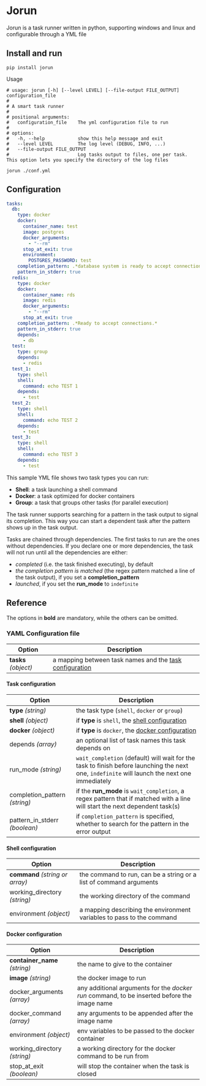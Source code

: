 # Jorun

Jorun is a task runner written in python, supporting windows and linux and configurable through a YML file

## Install and run

```shell
pip install jorun
```

Usage

```shell
# usage: jorun [-h] [--level LEVEL] [--file-output FILE_OUTPUT] configuration_file
# 
# A smart task runner
# 
# positional arguments:
#   configuration_file    The yml configuration file to run
# 
# options:
#   -h, --help            show this help message and exit
#   --level LEVEL         The log level (DEBUG, INFO, ...)
#   --file-output FILE_OUTPUT
#                         Log tasks output to files, one per task. This option lets you specify the directory of the log files

jorun ./conf.yml
```

## Configuration

```yml
tasks:
  db:
    type: docker
    docker:
      container_name: test
      image: postgres
      docker_arguments:
        - "--rm"
      stop_at_exit: true
      environment:
        POSTGRES_PASSWORD: test
    completion_pattern: .*database system is ready to accept connections.*
    pattern_in_stderr: true
  redis:
    type: docker
    docker:
      container_name: rds
      image: redis
      docker_arguments:
        - "--rm"
      stop_at_exit: true
    completion_pattern: .*Ready to accept connections.*
    pattern_in_stderr: true
    depends:
      - db
  test:
    type: group
    depends:
      - redis
  test_1:
    type: shell
    shell:
      command: echo TEST 1
    depends:
      - test
  test_2:
    type: shell
    shell:
      command: echo TEST 2
    depends:
      - test
  test_3:
    type: shell
    shell:
      command: echo TEST 3
    depends:
      - test
```

This sample YML file shows two task types you can run:

- **Shell**: a task launching a shell command
- **Docker**: a task optimized for docker containers
- **Group**: a task that groups other tasks (for parallel execution)

The task runner supports searching for a pattern in the task output to
signal its completion. This way you can start a dependent task after the pattern
shows up in the task output.

Tasks are chained through dependencies. 
The first tasks to run are the ones without dependencies.
If you declare one or more dependencies, the task will not run until all the dependencies are either:

- *completed* (i.e. the task finished executing), by default
- _the completion pattern is matched_ (the regex pattern matched a line of the task output), if you set a **completion_pattern**
- _launched_, if you set the **run_mode** to `indefinite`

## Reference

The options in **bold** are mandatory, while the others can be omitted.

### YAML Configuration file
| Option               | Description                                                                    |
|----------------------|--------------------------------------------------------------------------------|
| **tasks** _(object)_ | a mapping between task names and the [task configuration](#task_configuration) |

#### <a name="task_configuration"></a> Task configuration

| Option                        | Description                                                                                                                                   |
|-------------------------------|-----------------------------------------------------------------------------------------------------------------------------------------------|
| **type** _(string)_           | the task type (`shell`, `docker` or `group`)                                                                                                  |
| **shell** _(object)_          | if **type** is `shell`, the [shell configuration](#shell_configuration)                                                                       |
| **docker** _(object)_         | if **type** is `docker`, the [docker configuration](#docker_configuration)                                                                    |
| depends _(array)_             | an optional list of task names this task depends on                                                                                           |
| run_mode _(string)_           | `wait_completion` (default) will wait for the task to finish before launching the next one, `indefinite` will launch the next one immediately |
| completion_pattern _(string)_ | if the **run_mode** is `wait_completion`, a regex pattern that if matched with a line will start the next dependent task(s)                   |
| pattern_in_stderr _(boolean)_ | if `completion_pattern` is specified, whether to search for the pattern in the error output                                                   |

#### <a name="shell_configuration"></a> Shell configuration

| Option                          | Description                                                           |
|---------------------------------|-----------------------------------------------------------------------|
| **command** _(string or array)_ | the command to run, can be a string or a list of command arguments    |
| working_directory _(string)_    | the working directory of the command                                  |
| environment _(object)_          | a mapping describing the environment variables to pass to the command |

#### <a name="docker_configuration"></a> Docker configuration

| Option                        | Description                                                                                 |
|-------------------------------|---------------------------------------------------------------------------------------------|
| **container_name** _(string)_ | the name to give to the container                                                           |
| **image** _(string)_          | the docker image to run                                                                     |
| docker_arguments _(array)_    | any additional arguments for the *docker run* command, to be inserted before the image name |
| docker_command _(array)_      | any arguments to be appended after the image name                                           |
| environment _(object)_        | env variables to be passed to the docker container                                          |
| working_directory _(string)_  | a working directory for the docker command to be run from                                   |
| stop_at_exit _(boolean)_      | will stop the container when the task is closed                                             |
